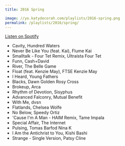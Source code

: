 ```yaml
---
title: 2016 Spring

image: //yo.katydecorah.com/playlists/2016-spring.png
permalink: /playlists/2016/spring/
---
```


[Listen on Spotify](https://open.spotify.com/user/katydecorah/playlist/7jNNYGF2FleS7k0y5dbaJA)

- Cavity, Hundred Waters
- Never Be Like You (feat. Kai), Flume Kai
- Smalltalk - Four Tet Remix, Ultraísta Four Tet
- Funn, Cash+David
- River, The Belle Game
- Float (feat. Kenzie May), FTSE Kenzie May
- I Heard, Young Fathers
- Blacks, Dawn Golden Rosy Cross
- Brokeup, Arca
- Rhythm of Devotion, Sisyphus
- Advanced Falconry, Mutual Benefit
- With Me, dvsn
- Flatlands, Chelsea Wolfe
- No Below, Speedy Ortiz
- 'Cause I'm A Man - HAIM Remix, Tame Impala
- Special Affair, The Internet
- Pulsing, Tomas Barfod Nina K
- I Am the Antichrist to You, Kishi Bashi
- Strange - Single Version, Patsy Cline
